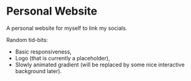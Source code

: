 # Personal Website

A personal website for myself to link my socials.

Random tid-bits:

* Basic responsiveness,
* Logo (that is currently a placeholder),
* Slowly animated gradient (will be replaced by some nice interactive background later).